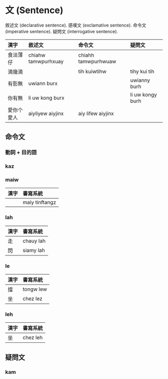 # 文 (Sentence)

敘述文 (declarative sentence). 感嘆文 (exclamative sentence). 命令文 (imperative sentence). 疑問文 (interrogative sentence).

| 漢字 | 敘述文 | 命令文 | 疑問文 |
| :--- | :--- | :--- | :--- |
| 食淡薄仔 | chiahw tamwpurhxuay | chiahh tamwpurhwuaw | |
| 滴幾滴 | | tih kuiwtihw | tihy kui tih |
| 有影無 | uwiann burx | | uwianny burh |
| 你有無 | li uw kong burx | | li uw kongy burh |
| 愛你个愛人 | aiyliyew aiyjinx | aiy lifew aiyjinx | |

## 命令文

### 動詞 + 目的語

### kaz

### maiw

| 漢字 | 書寫系統 |
| :--- | :--- |
|| maiy tinftangz |

### lah

| 漢字 | 書寫系統 |
| :--- | :--- |
| 走 | chauy lah |
| 閃 | siamy lah |

### le

| 漢字 | 書寫系統 |
| :--- | :--- |
| 擋 | tongw lew |
| 坐 | chez lez |

### leh

| 漢字 | 書寫系統 |
| :--- | :--- |
| 坐 | chez leh |

## 疑問文

### kam
